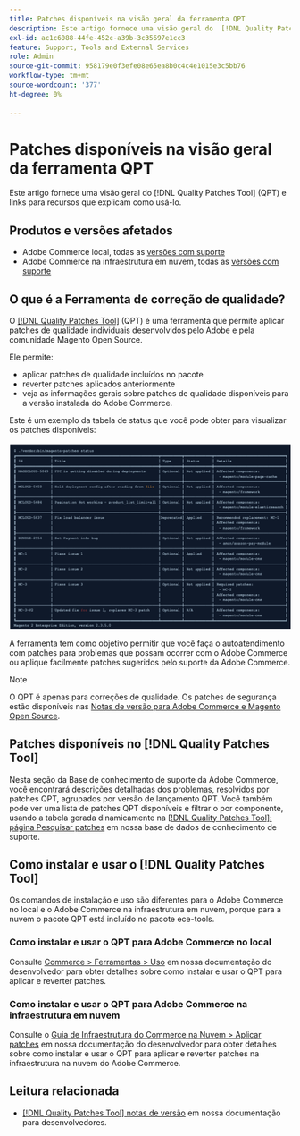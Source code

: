 ```yaml
---
title: Patches disponíveis na visão geral da ferramenta QPT
description: Este artigo fornece uma visão geral do  [!DNL Quality Patches Tool] (QPT) e links para recursos que explicam como usá-lo.
exl-id: ac1c6088-44fe-452c-a39b-3c35697e1cc3
feature: Support, Tools and External Services
role: Admin
source-git-commit: 958179e0f3efe08e65ea8b0c4c4e1015e3c5bb76
workflow-type: tm+mt
source-wordcount: '377'
ht-degree: 0%

---
```


# Patches disponíveis na visão geral da ferramenta QPT

Este artigo fornece uma visão geral do [!DNL Quality Patches Tool] (QPT) e links para recursos que explicam como usá-lo.

## Produtos e versões afetados

* Adobe Commerce local, todas as [versões com suporte](https://www.adobe.com/content/dam/cc/en/legal/terms/enterprise/pdfs/Adobe-Commerce-Software-Lifecycle-Policy.pdf)
* Adobe Commerce na infraestrutura em nuvem, todas as [versões com suporte](https://www.adobe.com/content/dam/cc/en/legal/terms/enterprise/pdfs/Adobe-Commerce-Software-Lifecycle-Policy.pdf)

## O que é a Ferramenta de correção de qualidade?

O [[!DNL Quality Patches Tool]](https://github.com/magento/quality-patches) (QPT) é uma ferramenta que permite aplicar patches de qualidade individuais desenvolvidos pelo Adobe e pela comunidade Magento Open Source.

Ele permite:

* aplicar patches de qualidade incluídos no pacote
* reverter patches aplicados anteriormente
* veja as informações gerais sobre patches de qualidade disponíveis para a versão instalada do Adobe Commerce.

Este é um exemplo da tabela de status que você pode obter para visualizar os patches disponíveis:

![Magento_patches_list](assets/status_table.png)

A ferramenta tem como objetivo permitir que você faça o autoatendimento com patches para problemas que possam ocorrer com o Adobe Commerce ou aplique facilmente patches sugeridos pelo suporte da Adobe Commerce.

>[!NOTE]
>
>O QPT é apenas para correções de qualidade. Os patches de segurança estão disponíveis nas [Notas de versão para Adobe Commerce e Magento Open Source](https://experienceleague.adobe.com/docs/commerce-operations/release/notes/overview.html).

## Patches disponíveis no [!DNL Quality Patches Tool]

Nesta seção da Base de conhecimento de suporte da Adobe Commerce, você encontrará descrições detalhadas dos problemas, resolvidos por patches QPT, agrupados por versão de lançamento QPT.
Você também pode ver uma lista de patches QPT disponíveis e filtrar o por componente, usando a tabela gerada dinamicamente na [[!DNL Quality Patches Tool]: página Pesquisar patches](https://experienceleague.adobe.com/tools/commerce-quality-patches/index.html) em nossa base de dados de conhecimento de suporte.

## Como instalar e usar o [!DNL Quality Patches Tool]

Os comandos de instalação e uso são diferentes para o Adobe Commerce no local e o Adobe Commerce na infraestrutura em nuvem, porque para a nuvem o pacote QPT está incluído no pacote ece-tools.

### Como instalar e usar o QPT para Adobe Commerce no local

Consulte [Commerce > Ferramentas > Uso](https://experienceleague.adobe.com/docs/commerce-operations/tools/quality-patches-tool/usage.html) em nossa documentação do desenvolvedor para obter detalhes sobre como instalar e usar o QPT para aplicar e reverter patches.

### Como instalar e usar o QPT para Adobe Commerce na infraestrutura em nuvem

Consulte o [Guia de Infraestrutura do Commerce na Nuvem > Aplicar patches](https://experienceleague.adobe.com/docs/commerce-cloud-service/user-guide/develop/upgrade/apply-patches.html) em nossa documentação do desenvolvedor para obter detalhes sobre como instalar e usar o QPT para aplicar e reverter patches na infraestrutura na nuvem do Adobe Commerce.

## Leitura relacionada

* [[!DNL Quality Patches Tool] notas de versão](https://experienceleague.adobe.com/docs/commerce-operations/tools/quality-patches-tool/release-notes.html) em nossa documentação para desenvolvedores.
